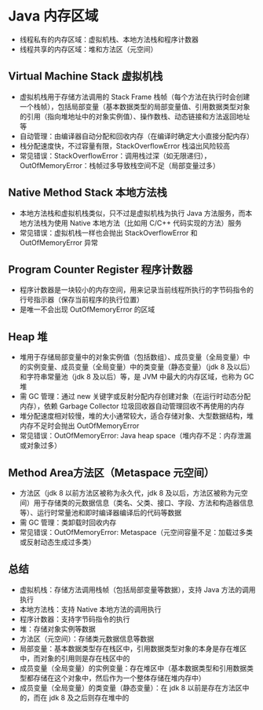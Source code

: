 # Java 内存区域
- 线程私有的内存区域：虚拟机栈、本地方法栈和程序计数器
- 线程共享的内存区域：堆和​方法区（元空间）

## Virtual Machine Stack 虚拟机栈
- 虚拟机栈用于存储方法调用的 Stack Frame 栈帧（每个方法在执行时会创建一个栈帧），包括局部变量（基本数据类型的局部变量值、引用数据类型对象的引用（指向堆地址中的对象实例值）、操作数栈、动态链接和方法返回地址等  
- 自动管理：由编译器自动分配和回收内存（在编译时确定大小直接分配内存）
- 栈分配速度快，不过容量有限，StackOverflowError 栈溢出风险较高
- 常见错误：StackOverflowError：调用栈过深（如无限递归），OutOfMemoryError：栈帧过多导致栈空间不足（局部变量过多）

## Native Method Stack 本地方法栈
- 本地方法栈和虚拟机栈类似，只不过是虚拟机栈为执行 Java 方法服务，而本地方法栈为使用 Native 本地方法（比如用 C/C++ 代码实现的方法）服务
- 常见错误：虚拟机栈一样也会抛出 StackOverflowError 和 OutOfMemoryError 异常

## Program Counter Register 程序计数器
- 程序计数器是一块较小的内存空间，用来记录当前线程所执行的字节码指令的行号指示器（保存当前程序的执行位置）
- 是唯一不会出现 OutOfMemoryError 的区域

## Heap 堆
- 堆用于存储局部变量中的对象实例值（包括数组）、成员变量（全局变量）中的实例变量、成员变量（全局变量）中的类变量（静态变量）（jdk 8 及以后）和字符串常量池（jdk 8 及以后）等，是 JVM 中最大的内存区域，也称为 GC 堆
- 需 GC 管理：通过 new 关键字或反射分配内存创建对象（在运行时动态分配内存），依赖 Garbage Collector 垃圾回收器自动管理回收不再使用的内存
- 堆分配速度相对较慢，堆的大小通常较大，适合存储对象、大型数据结构，堆内存不足时会抛出 OutOfMemoryError
- 常见错误：OutOfMemoryError: Java heap space（堆内存不足：内存泄漏或对象过多） 

## Method Area ​方法区（Metaspace 元空间）
- ​方法区（jdk 8 以前方法区被称为永久代，jdk 8 及以后，方法区被称为元空间）用于存储类的元数据信息（类名、父类、接口、字段、方法和构造器信息等）、运行时常量池和即时编译器编译后的代码等数据
- 需 GC 管理：类卸载时回收内存
- 常见错误：OutOfMemoryError: Metaspace（元空间容量不足：加载过多类或反射动态生成过多类）

## 总结
- 虚拟机栈：存储方法调用栈帧（包括局部变量等数据），支持 Java 方法的调用执行
- 本地方法栈：支持 Native 本地方法的调用执行
- 程序计数器：支持字节码指令的执行
- 堆：存储对象实例等数据
- ​方法区（元空间）：存储类元数据信息等数据
- 局部变量：基本数据类型存在栈区中，引用数据类型对象的本身是存在堆区中，而对象的引用则是存在栈区中的
- 成员变量（全局变量）的实例变量：存在堆区中（基本数据类型和引用数据类型都存储在这个对象中，然后作为一个整体存储在堆内存中）
- 成员变量（全局变量）的类变量（静态变量）：在 jdk 8 以前是存在方法区中的，而在 jdk 8 及之后则存在堆中的
